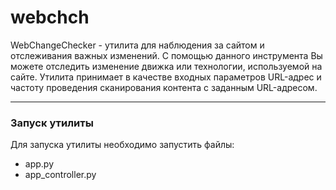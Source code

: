 # webchch
WebChangeChecker - утилита для наблюдения за сайтом и отслеживания важных изменений.
С помощью данного инструмента Вы можете отследить изменение движка или технологии, используемой на сайте.
Утилита принимает в качестве входных параметров URL-адрес и частоту проведения сканирования контента с заданным URL-адресом.
____
### Запуск утилиты

Для запуска утилиты необходимо запустить файлы:
* app.py
* app_controller.py

### 
